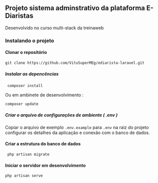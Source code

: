 ## Projeto sistema adminstrativo da plataforma E-Diaristas

Desenvolvido no curso multi-stack da treinaweb

### Instalando o projeto

#### Clonar o repositório

```
git clone https://github.com/VituSuperMEg/ediarista-laravel.git
```

##### Instalar as depencências

```
 composer install
```
Ou em ambinete de desenvolvimento :

```
composer update
```

##### Criar o arquivo de configurações de ambiente ( .env )

Copiar o arquivo de exemplo `.env.example` para `.env` na raiz do projeto
configurar os detalhes da aplicação e conexão com o banco de dados.

#### Criar a estrutura do banco de dados

```
 php artisan migrate
```

#### Iniciar o servidor em desenvolvimento

```
php artisan serve
```
